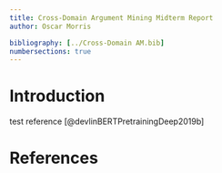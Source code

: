 ```yaml
---
title: Cross-Domain Argument Mining Midterm Report
author: Oscar Morris

bibliography: [../Cross-Domain AM.bib]
numbersections: true
---
```


# Introduction

test reference [@devlinBERTPretrainingDeep2019b]

# References
